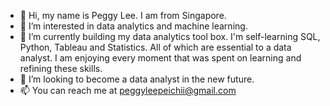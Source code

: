- 👋 Hi, my name is Peggy Lee. I am from Singapore. 
- 👀 I’m interested in data analytics and machine learning. 
- 🌱 I’m currently building my data analytics tool box. I'm self-learning SQL, Python, Tableau and Statistics. All of which are essential to a data analyst. I am enjoying every moment that was spent on learning and refining these skills. 
- 💞️ I’m looking to become a data analyst in the new future.
- 📫 You can reach me at peggyleepeichii@gmail.com

<!---
peggylearnstocode/peggylearnstocode is a ✨ special ✨ repository because its `README.md` (this file) appears on your GitHub profile.
You can click the Preview link to take a look at your changes.
--->
